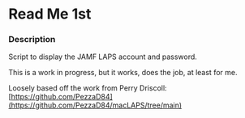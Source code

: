 # Read Me 1st

### Description

Script to display the JAMF LAPS account and password.

This is a work in progress, but it works, does the job, at least for me.

Loosely based off the work from Perry Driscoll: [https://github.com/PezzaD84](https://github.com/PezzaD84/macLAPS/tree/main)